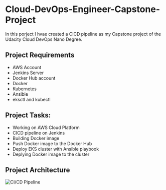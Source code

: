 # Cloud-DevOps-Engineer-Capstone-Project

In this porject I hvae created a CICD pipeline as my Capstone project of the Udacity Cloud DevOps Nano Degree.

## Project Requirements

* AWS Account
* Jenkins Server
* Docker Hub account
* Docker
* Kubernetes
* Ansible
* eksctl and kubectl

## Project Tasks:

* Working on AWS Cloud Platform
* CICD pipeline on Jenkins
* Building Docker image
* Push Docker image to the Docker Hub
* Deploy EKS cluster with Ansible playbook
* Deplying Docker image to the cluster

## Project Architecture

![CI/CD Pipeline](https://www.lucidchart.com/invitations/accept/ce46f5ce-5cfe-4c87-b98e-523a3b77c70b)


